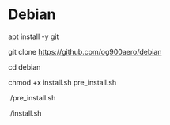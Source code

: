 # Debian

apt install -y git

git clone https://github.com/og900aero/debian

cd debian

chmod +x install.sh pre_install.sh

./pre_install.sh

./install.sh
